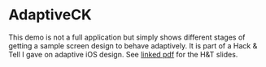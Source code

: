 # AdaptiveCK

This demo is not a full application but simply shows different stages of getting a sample screen design to behave adaptively. It is part of a Hack & Tell I gave on adaptive iOS design. See [linked pdf](https://github.com/novoda/ios-demos/blob/master/Adaptive%20iOS%20Design/Adaptive%20iOS%20Design.pdf) for the H&T slides.
